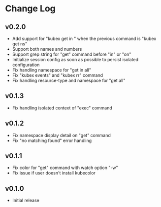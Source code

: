 # Change Log

## v0.2.0

- Add support for "kubex get <resource-type> in <number>" when the previous command is "kubex get ns"
- Support both names and numbers
- Support grep string for "get" command before "in" or "on"
- Initialize session config as soon as possible to persist isolated configuration
- Fix handling namespace for "get <resource-type> in all"
- Fix "kubex events" and "kubex rr" command
- Fix handling resource-type and namespace for "get all"

## v0.1.3

- Fix handling isolated context of "exec" command

## v0.1.2

- Fix namespace display detail on "get" command
- Fix "no matching found" error handling

## v0.1.1

- Fix color for "get" command with watch option "-w"
- Fix issue if user doesn't install kubecolor

## v0.1.0

- Initial release
